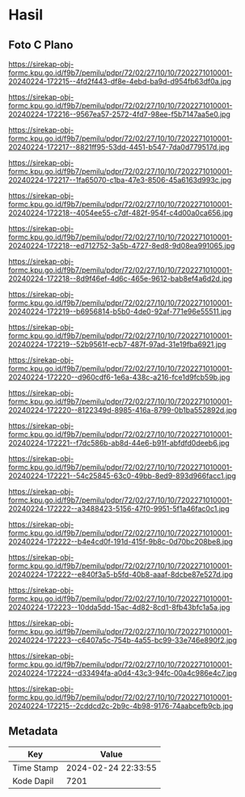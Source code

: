 # Hasil

## Foto C Plano

https://sirekap-obj-formc.kpu.go.id/f9b7/pemilu/pdpr/72/02/27/10/10/7202271010001-20240224-172215--4fd2f443-df8e-4ebd-ba9d-d954fb63df0a.jpg

https://sirekap-obj-formc.kpu.go.id/f9b7/pemilu/pdpr/72/02/27/10/10/7202271010001-20240224-172216--9567ea57-2572-4fd7-98ee-f5b7147aa5e0.jpg

https://sirekap-obj-formc.kpu.go.id/f9b7/pemilu/pdpr/72/02/27/10/10/7202271010001-20240224-172217--8821ff95-53dd-4451-b547-7da0d779517d.jpg

https://sirekap-obj-formc.kpu.go.id/f9b7/pemilu/pdpr/72/02/27/10/10/7202271010001-20240224-172217--1fa65070-c1ba-47e3-8506-45a6163d993c.jpg

https://sirekap-obj-formc.kpu.go.id/f9b7/pemilu/pdpr/72/02/27/10/10/7202271010001-20240224-172218--4054ee55-c7df-482f-954f-c4d00a0ca656.jpg

https://sirekap-obj-formc.kpu.go.id/f9b7/pemilu/pdpr/72/02/27/10/10/7202271010001-20240224-172218--ed712752-3a5b-4727-8ed8-9d08ea991065.jpg

https://sirekap-obj-formc.kpu.go.id/f9b7/pemilu/pdpr/72/02/27/10/10/7202271010001-20240224-172218--8d9f46ef-4d6c-465e-9612-bab8ef4a6d2d.jpg

https://sirekap-obj-formc.kpu.go.id/f9b7/pemilu/pdpr/72/02/27/10/10/7202271010001-20240224-172219--b6956814-b5b0-4de0-92af-771e96e55511.jpg

https://sirekap-obj-formc.kpu.go.id/f9b7/pemilu/pdpr/72/02/27/10/10/7202271010001-20240224-172219--52b9561f-ecb7-487f-97ad-31e19fba6921.jpg

https://sirekap-obj-formc.kpu.go.id/f9b7/pemilu/pdpr/72/02/27/10/10/7202271010001-20240224-172220--d960cdf6-1e6a-438c-a216-fce1d9fcb59b.jpg

https://sirekap-obj-formc.kpu.go.id/f9b7/pemilu/pdpr/72/02/27/10/10/7202271010001-20240224-172220--8122349d-8985-416a-8799-0b1ba552892d.jpg

https://sirekap-obj-formc.kpu.go.id/f9b7/pemilu/pdpr/72/02/27/10/10/7202271010001-20240224-172221--f7dc586b-ab8d-44e6-b91f-abfdfd0deeb6.jpg

https://sirekap-obj-formc.kpu.go.id/f9b7/pemilu/pdpr/72/02/27/10/10/7202271010001-20240224-172221--54c25845-63c0-49bb-8ed9-893d966facc1.jpg

https://sirekap-obj-formc.kpu.go.id/f9b7/pemilu/pdpr/72/02/27/10/10/7202271010001-20240224-172222--a3488423-5156-47f0-9951-5f1a46fac0c1.jpg

https://sirekap-obj-formc.kpu.go.id/f9b7/pemilu/pdpr/72/02/27/10/10/7202271010001-20240224-172222--b4e4cd0f-191d-415f-9b8c-0d70bc208be8.jpg

https://sirekap-obj-formc.kpu.go.id/f9b7/pemilu/pdpr/72/02/27/10/10/7202271010001-20240224-172222--e840f3a5-b5fd-40b8-aaaf-8dcbe87e527d.jpg

https://sirekap-obj-formc.kpu.go.id/f9b7/pemilu/pdpr/72/02/27/10/10/7202271010001-20240224-172223--10dda5dd-15ac-4d82-8cd1-8fb43bfc1a5a.jpg

https://sirekap-obj-formc.kpu.go.id/f9b7/pemilu/pdpr/72/02/27/10/10/7202271010001-20240224-172223--c6407a5c-754b-4a55-bc99-33e746e890f2.jpg

https://sirekap-obj-formc.kpu.go.id/f9b7/pemilu/pdpr/72/02/27/10/10/7202271010001-20240224-172224--d33494fa-a0d4-43c3-94fc-00a4c986e4c7.jpg

https://sirekap-obj-formc.kpu.go.id/f9b7/pemilu/pdpr/72/02/27/10/10/7202271010001-20240224-172215--2cddcd2c-2b9c-4b98-9176-74aabcefb9cb.jpg


## Metadata

| Key        | Value               |
| ---------- | ------------------- |
| Time Stamp | 2024-02-24 22:33:55 |
| Kode Dapil | 7201                |



